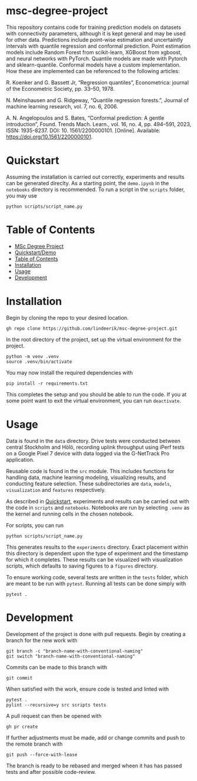 # msc-degree-project

This repository contains code for training prediction models on datasets with connectivity parameters, although it is kept general and may be used for other data. Predictions include point-wise estimation and uncertaintly intervals with quantile regression and conformal prediction. Point estimation models include Random Forest from scikit-learn, XGBoost from xgboost, and neural networks with PyTorch. Quantile models are made with Pytorch and sklearn-quantile. Conformal models have a custom implementation. How these are implemented can be referenced to the following articles:

R. Koenker and G. Bassett Jr, “Regression quantiles”, Econometrica: journal of the
Econometric Society, pp. 33–50, 1978.

N. Meinshausen and G. Ridgeway, “Quantile regression forests.”, Journal of machine
learning research, vol. 7, no. 6, 2006.

A. N. Angelopoulos and S. Bates, “Conformal prediction: A gentle introduction”, Found.
Trends Mach. Learn., vol. 16, no. 4, pp. 494–591, 2023, ISSN: 1935-8237. DOI: 10.
1561/2200000101. [Online]. Available: https://doi.org/10.1561/2200000101.

# Quickstart
Assuming the installation is carried out correctly, experiments and results can be generated direclty. As a starting point, the `demo.ipynb` in the `notebooks` directory is recommended. To run a script in the `scripts` folder, you may use 

```shell
python scripts/script_name.py
```


# Table of Contents

- [MSc Degree Project](#msc-degree-project)
- [Quickstart/Demo](#quickstart)
- [Table of Contents](#table-of-contents)
- [Installation](#installation)
- [Usage](#usage)
- [Development](#development)

# Installation
Begin by cloning the repo to your desired location.

```shell
gh repo clone https://github.com/lindeerik/msc-degree-project.git
```

In the root directory of the project, set up the virtual environment for the project. 

```shell
python -m venv .venv
source .venv/bin/activate
```

You may now install the required dependencies with

```shell
pip install -r requirements.txt
```

This completes the setup and you should be able to run the code. If you at some point want to exit the virtual environment, you can run `deactivate`.

# Usage

Data is found in the `data` directory. Drive tests were conducted between central Stockholm and Hölö, recording uplink throughput using iPerf tests on a Google Pixel 7 device with data logged via the G-NetTrack Pro application.

Reusable code is found in the `src` module. This includes functions for handling data, machine learning modeling, visualizing results, and conducting feature selection. These subdirectories are `data`, `models`, `visualization` and `features` respectively.

As described in [Quickstart](#quickstart), experiments and results can be carried out with the code in `scripts` and `notebooks`. Notebooks are run by selecting `.venv` as the kernel and running cells in the chosen notebook.

For scripts, you can run

```shell
python scripts/script_name.py
```
This generates results to the `experiments` directory. Exact placement within this directory is dependent upon the type of experiment and the timestamp for which it completes. These results can be visualized with visualization scripts, which defaults to saving figures to a `figures` directory.

To ensure working code, several tests are written in the `tests` folder, which are meant to be run with `pytest`. Running all tests can be done simply with 

```shell
pytest .
```


# Development

Development of the project is done with pull requests. Begin by creating a branch for the new work with 

```shell
git branch -c "branch-name-with-conventional-naming"
git switch "branch-name-with-conventional-naming"
```

Commits can be made to this branch with

```shell
git commit
```

When satisfied with the work, ensure code is tested and linted with 

```shell
pytest .
pylint --recursive=y src scripts tests
```

A pull request can then be opened with

```shell
gh pr create
```

If further adjustments must be made, add or change commits and push to the remote branch with

```shell
git push --force-with-lease
```

The branch is ready to be rebased and merged wheen it has has passed tests and after possible code-review.